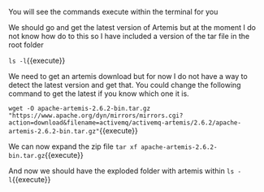 You will see the commands execute within the terminal for you

We should go and get the latest version of Artemis but at the moment I do not know how
do to this so I have included a version of the tar file in the root folder

``ls -l``{{execute}}

We need to get an artemis download but for now I do not have a way to detect the
latest version and get that. You could change the following command to get the latest if
you know which one it is.

``wget -O apache-artemis-2.6.2-bin.tar.gz "https://www.apache.org/dyn/mirrors/mirrors.cgi?action=download&filename=activemq/activemq-artemis/2.6.2/apache-artemis-2.6.2-bin.tar.gz"``{{execute}}

We can now expand the zip file
``tar xf apache-artemis-2.6.2-bin.tar.gz``{{execute}}

And now we should have the exploded folder with artemis within
``ls -l``{{execute}}

